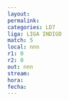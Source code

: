 ```yaml
---
layout: 
permalink: 
categories: LD7
liga: LIGA INDIGO
match: 5
local: nnn
r1: 0
r2: 0
out: nnn
stream: 
hora: 
fecha:
---
```

